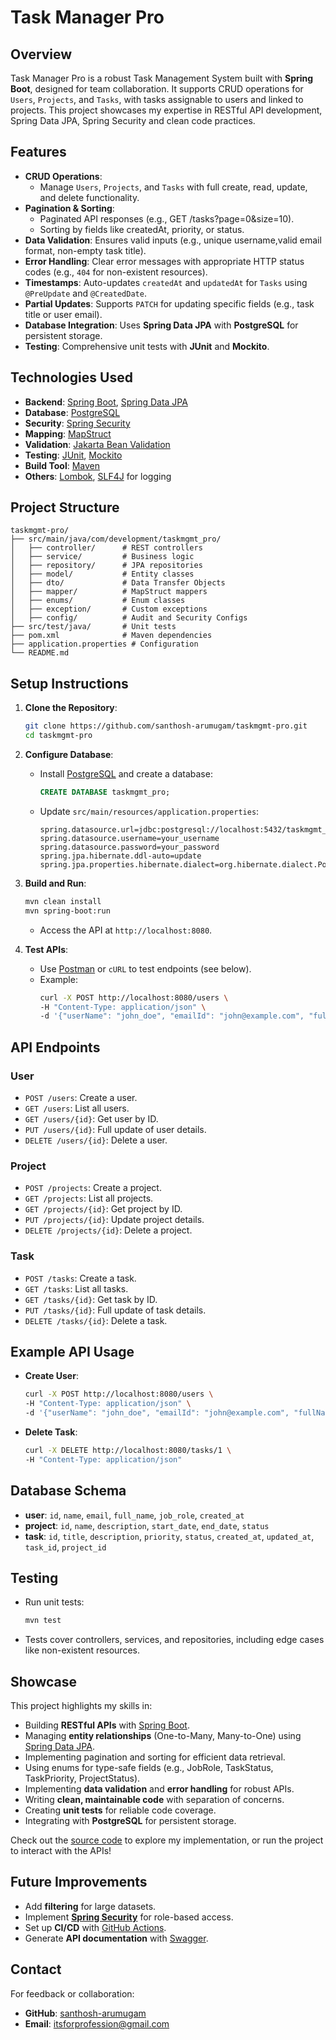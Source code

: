 # Task Manager Pro

## Overview
Task Manager Pro is a robust Task Management System built with **Spring Boot**, designed for team collaboration. It supports CRUD operations for `Users`, `Projects`, and `Tasks`, with tasks assignable to users and linked to projects. This project showcases my expertise in RESTful API development, Spring Data JPA, Spring Security and clean code practices.

## Features
- **CRUD Operations**:
  - Manage `Users`, `Projects`, and `Tasks` with full create, read, update, and delete functionality.
- **Pagination & Sorting**:
  - Paginated API responses (e.g., GET /tasks?page=0&size=10).
  - Sorting by fields like createdAt, priority, or status.
- **Data Validation**: Ensures valid inputs (e.g., unique username,valid email format, non-empty task title).
- **Error Handling**: Clear error messages with appropriate HTTP status codes (e.g., `404` for non-existent resources).
- **Timestamps**: Auto-updates `createdAt` and `updatedAt` for `Tasks` using `@PreUpdate` and `@CreatedDate`.
- **Partial Updates**: Supports `PATCH` for updating specific fields (e.g., task title or user email).
- **Database Integration**: Uses **Spring Data JPA** with **PostgreSQL** for persistent storage.
- **Testing**: Comprehensive unit tests with **JUnit** and **Mockito**.

## Technologies Used
- **Backend**: [Spring Boot](https://spring.io/projects/spring-boot), [Spring Data JPA](https://spring.io/projects/spring-data-jpa)
- **Database**: [PostgreSQL](https://www.postgresql.org/)
- **Security**: [Spring Security](https://spring.io/projects/spring-security)
- **Mapping**: [MapStruct](https://mapstruct.org/)
- **Validation**: [Jakarta Bean Validation](https://beanvalidation.org/)
- **Testing**: [JUnit](https://junit.org/junit5/), [Mockito](https://site.mockito.org/)
- **Build Tool**: [Maven](https://maven.apache.org/)
- **Others**: [Lombok](https://projectlombok.org/), [SLF4J](https://www.slf4j.org/) for logging

## Project Structure
```
taskmgmt-pro/
├── src/main/java/com/development/taskmgmt_pro/
│   ├── controller/      # REST controllers
│   ├── service/         # Business logic
│   ├── repository/      # JPA repositories
│   ├── model/           # Entity classes
│   ├── dto/             # Data Transfer Objects
│   ├── mapper/          # MapStruct mappers
│   ├── enums/           # Enum classes
│   ├── exception/       # Custom exceptions
│   ├── config/          # Audit and Security Configs
├── src/test/java/       # Unit tests
├── pom.xml              # Maven dependencies
├── application.properties # Configuration
└── README.md
```

## Setup Instructions
1. **Clone the Repository**:
   ```bash
   git clone https://github.com/santhosh-arumugam/taskmgmt-pro.git
   cd taskmgmt-pro
   ```

2. **Configure Database**:
   - Install [PostgreSQL](https://www.postgresql.org/download/) and create a database:
     ```sql
     CREATE DATABASE taskmgmt_pro;
     ```
   - Update `src/main/resources/application.properties`:
     ```properties
     spring.datasource.url=jdbc:postgresql://localhost:5432/taskmgmt_pro
     spring.datasource.username=your_username
     spring.datasource.password=your_password
     spring.jpa.hibernate.ddl-auto=update
     spring.jpa.properties.hibernate.dialect=org.hibernate.dialect.PostgreSQLDialect
     ```

3. **Build and Run**:
   ```bash
   mvn clean install
   mvn spring-boot:run
   ```
   - Access the API at `http://localhost:8080`.

4. **Test APIs**:
   - Use [Postman](https://www.postman.com/) or `cURL` to test endpoints (see below).
   - Example:
     ```bash
     curl -X POST http://localhost:8080/users \
     -H "Content-Type: application/json" \
     -d '{"userName": "john_doe", "emailId": "john@example.com", "fullName": "John Doe", "jobRole": "DEVELOPER"}'
     ```

## API Endpoints

### User
- `POST /users`: Create a user.
- `GET /users`: List all users.
- `GET /users/{id}`: Get user by ID.
- `PUT /users/{id}`: Full update of user details.
- `DELETE /users/{id}`: Delete a user.

### Project
- `POST /projects`: Create a project.
- `GET /projects`: List all projects.
- `GET /projects/{id}`: Get project by ID.
- `PUT /projects/{id}`: Update project details.
- `DELETE /projects/{id}`: Delete a project.

### Task
- `POST /tasks`: Create a task.
- `GET /tasks`: List all tasks.
- `GET /tasks/{id}`: Get task by ID.
- `PUT /tasks/{id}`: Full update of task details.
- `DELETE /tasks/{id}`: Delete a task.

## Example API Usage
- **Create User**:
  ```bash
  curl -X POST http://localhost:8080/users \
  -H "Content-Type: application/json" \
  -d '{"userName": "john_doe", "emailId": "john@example.com", "fullName": "John Doe", "jobRole": "DEVELOPER"}'
  ```
- **Delete Task**:
  ```bash
  curl -X DELETE http://localhost:8080/tasks/1 \
  -H "Content-Type: application/json"
  ```

## Database Schema
- **user**: `id`, `name`, `email`, `full_name`, `job_role`, `created_at`
- **project**: `id`, `name`, `description`, `start_date`, `end_date`, `status`
- **task**: `id`, `title`, `description`, `priority`, `status`, `created_at`, `updated_at`, `task_id`, `project_id`

## Testing
- Run unit tests:
  ```bash
  mvn test
  ```
- Tests cover controllers, services, and repositories, including edge cases like non-existent resources.

## Showcase
This project highlights my skills in:
- Building **RESTful APIs** with [Spring Boot](https://spring.io/projects/spring-boot).
- Managing **entity relationships** (One-to-Many, Many-to-One) using [Spring Data JPA](https://spring.io/projects/spring-data-jpa).
- Implementing pagination and sorting for efficient data retrieval.
- Using enums for type-safe fields (e.g., JobRole, TaskStatus, TaskPriority, ProjectStatus).
- Implementing **data validation** and **error handling** for robust APIs.
- Writing **clean, maintainable code** with separation of concerns.
- Creating **unit tests** for reliable code coverage.
- Integrating with **PostgreSQL** for persistent storage.

Check out the [source code](https://github.com/santhosh-arumugam/taskmgmt-pro) to explore my implementation, or run the project to interact with the APIs!

## Future Improvements
- Add **filtering** for large datasets.
- Implement **[Spring Security](https://spring.io/projects/spring-security)** for role-based access.
- Set up **CI/CD** with [GitHub Actions](https://github.com/features/actions).
- Generate **API documentation** with [Swagger](https://swagger.io/).

## Contact
For feedback or collaboration:
- **GitHub**: [santhosh-arumugam](https://github.com/santhosh-arumugam)
- **Email**: itsforprofession@gmail.com